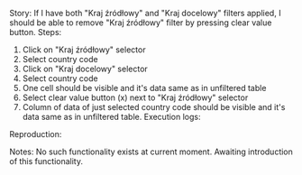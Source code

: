 Story:
If I have both "Kraj źródłowy" and "Kraj docelowy" filters applied, I should be able to remove "Kraj źródłowy" filter by pressing clear value button.
Steps:
1. Click on "Kraj źródłowy" selector
2. Select country code
3. Click on "Kraj docelowy" selector
2. Select country code
4. One cell should be visible and it's data same as in unfiltered table
5. Select clear value button (x) next to "Kraj źródłowy" selector
7. Column of data of just selected country code should be visible and it's data same as in unfiltered table.
Execution logs:

Reproduction:

Notes:
No such functionality exists at current moment. Awaiting introduction of this functionality.